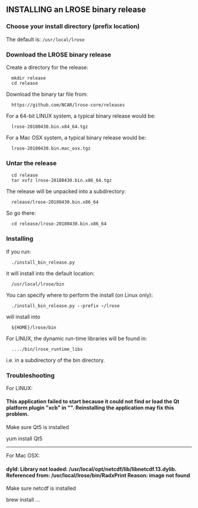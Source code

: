 ## INSTALLING an LROSE binary release

### Choose your install directory (prefix location)

The default is: `/usr/local/lrose`

### Download the LROSE binary release

Create a directory for the release:

```
  mkdir release
  cd release
```

Download the binary tar file from:

```
  https://github.com/NCAR/lrose-core/releases
```

For a 64-bit LINUX system, a typical binary release would be:

```
  lrose-20180430.bin.x84_64.tgz
```

For a Mac OSX system, a typical binary release would be:

```
  lrose-20180430.bin.mac_osx.tgz
```

### Untar the release

```
  cd release
  tar xvfz lrose-20180430.bin.x86_64.tgz
```

The release will be unpacked into a subdirectory:

```
  release/lrose-20180430.bin.x86_64
```

So go there:

```
  cd release/lrose-20180430.bin.x86_64
```

### Installing

If you run:

```
  ./install_bin_release.py
```

it will install into the default location:

```
  /usr/local/lrose/bin
```

You can specify where to perform the install (on Linux only):

```
  ./install_bin_release.py --prefix ~/lrose
```

will install into

```
  ${HOME}/lrose/bin
```

For LINUX, the dynamic run-time libraries will be found in:

```
  ..../bin/lrose_runtime_libs
```

i.e. in a subdirectory of the bin directory.

### Troubleshooting

For LINUX:
#### This application failed to start because it could not find or load the Qt platform plugin "xcb" in "".  Reinstalling the application may fix this problem.

Make sure Qt5 is installed

yum install Qt5

-------------

For Mac OSX:
#### dyld: Library not loaded: /usr/local/opt/netcdf/lib/libnetcdf.13.dylib. Referenced from: /usr/local/lrose/bin/RadxPrint Reason: image not found

Make sure netcdf is installed

brew install ...
